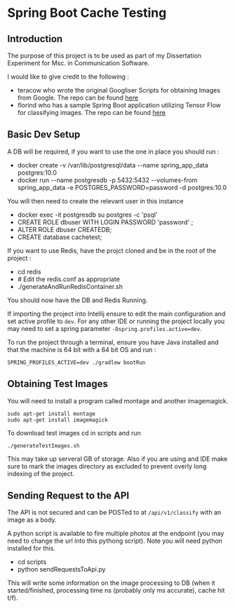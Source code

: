 # Spring Boot Cache Testing

## Introduction
The purpose of this project is to be used as part of my Dissertation Experiment for Msc. in Communication Software.

I would like to give credit to the following : 

 - teracow who wrote the original Googliser Scripts for obtaining Images from Google. The repo can be found [here](https://github.com/teracow/googliser)
 - florind who has a sample Spring Boot application utilizing Tensor Flow for classifying images. The repo can be found [here](https://github.com/florind/inception-serving-sb)

## Basic Dev Setup

A DB will be required, if you want to use the one in place you should run :

- docker create -v /var/lib/postgresql/data --name spring_app_data postgres:10.0
- docker run --name postgresdb -p 5432:5432 --volumes-from spring_app_data -e  POSTGRES_PASSWORD=password   -d postgres:10.0

You will then need to create the relevant user in this instance 

- docker exec -it postgresdb su postgres -c 'psql'
- CREATE ROLE dbuser WITH LOGIN PASSWORD 'password' ;
- ALTER ROLE dbuser CREATEDB;
- CREATE database cachetest;

If you want to use Redis, have the projct cloned and be in the root of the project :

- cd redis
- \# Edit the redis.conf as appropriate
- ./generateAndRunRedisContainer.sh

You should now have the DB and Redis Running.

If importing the project into Intellij ensure to edit the main configuration and set active profile to `dev`. 
For any other IDE or running the project locally you may need to set a spring parameter `-Dspring.profiles.active=dev`.

To run the project through a terminal, ensure you have Java installed and that the machine is 64 bit with a 64 bit OS and run :

```SPRING_PROFILES_ACTIVE=dev ./gradlew bootRun```

## Obtaining Test Images
You will need to install a program called montage and another imagemagick.
```
sudo apt-get install montage
sudo apt-get install imagemagick
```

To download test images cd in scripts and run 

```./generateTestImages.sh```

This may take up serveral GB of storage.
Also if you are using and IDE make sure to mark the images directory as excluded to prevent overly long indexing of the project.

## Sending Request to the API
The API is not secured and can be POSTed to at `/api/v1/classify` with an image as a body.

A python script is available to fire multiple photos at the endpoint (you may need to change the url into this pythong script).
Note you will need python installed for this.

- cd scripts
- python sendRequestsToApi.py

This will write some information on the image processing to DB (when it started/finished, processing time ns (probably only ms accurate), cache hit t/f).

